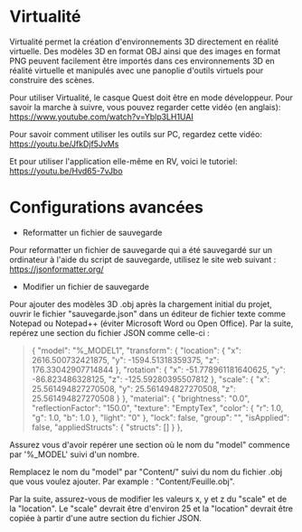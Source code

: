 # Virtualité
Virtualité permet la création d'environnements 3D directement en réalité virtuelle. Des modèles 3D en format OBJ ainsi que des images en format PNG peuvent facilement être importés dans ces environnements 3D en réalité virtuelle et manipulés avec une panoplie d'outils virtuels pour construire des scènes.

Pour utiliser Virtualité, le casque Quest doit être en mode développeur. Pour savoir la marche à suivre, vous pouvez regarder cette vidéo (en anglais): https://www.youtube.com/watch?v=Yblp3LH1UAI

Pour savoir comment utiliser les outils sur PC, regardez cette vidéo: https://youtu.be/JfkDjf5JvMs

Et pour utiliser l'application elle-même en RV, voici le tutoriel: https://youtu.be/Hvd65-7vJbo



# Configurations avancées



- Reformatter un fichier de sauvegarde

Pour reformatter un fichier de sauvegarde qui a été sauvegardé sur un ordinateur à l'aide du script de sauvegarde, utilisez le site web suivant : https://jsonformatter.org/



- Modifier un fichier de sauvegarde

Pour ajouter des modèles 3D .obj après la chargement initial du projet, ouvrir le fichier "sauvegarde.json" dans un éditeur de fichier texte comme Notepad ou Notepad++ (éviter Microsoft Word ou Open Office).
Par la suite, repérez une section du fichier JSON comme celle-ci : 

>{
>	"model": "%_MODEL1",
>	"transform": {
>		"location": {
>			"x": 2616.500732421875,
>			"y": -1594.51318359375,
>			"z": 176.33042907714844
>		},
>		"rotation": {
>			"x": -51.778961181640625,
>			"y": -86.823486328125,
>			"z": -125.59280395507812
>		},
>		"scale": {
>			"x": 25.561494827270508,
>			"y": 25.561494827270508,
>			"z": 25.561494827270508
>		}
>	},
>	"material": {
>		"brightness": "0.0",
>		"reflectionFactor": "150.0",
>		"texture": "EmptyTex",
>		"color": {
>			"r": 1.0,
>			"g": 1.0,
>			"b": 1.0
>		},
>		"light": "0"
>	},
>	"lock": false,
>	"group": "",
>	"isApplied": false,
>	"appliedStructs": {
>		"structs": []
>	}
>},

Assurez vous d'avoir repérer une section où le nom du "model" commence par '%_MODEL' suivi d'un nombre.

Remplacez le nom du "model" par "Content/" suivi du nom du fichier .obj que vous voulez ajouter. Par example : "Content/Feuille.obj".

Par la suite, assurez-vous de modifier les valeurs x, y et z du "scale" et de la "location". Le "scale" devrait être d'environ 25 et la "location" devrait être copiée à partir d'une autre section du fichier JSON.